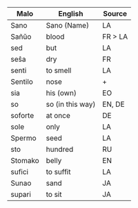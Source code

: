 Malo                    | English          | Source
----------------------- | ---------------- | --------------
Sano                    | Sano (Name)      | LA
Sañŭo                   | blood            | FR > LA
sed                     | but              | LA
seŝa                    | dry              | FR
senti                   | to smell         | LA
Sentilo                 | nose             | +
sia                     | his (own)        | EO
so                      | so (in this way) | EN, DE
soforte                 | at once          | DE
sole                    | only             | LA
Spermo                  | seed             | LA
sto                     | hundred          | RU
Stomako                 | belly            | EN
sufici                  | to suffit        | LA
Sunao                   | sand             | JA
supari                  | to sit           | JA


